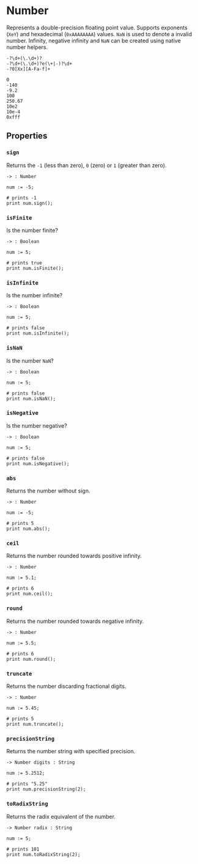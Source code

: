 # Number

Represents a double-precision floating point value. Supports exponents (`XeY`) and hexadecimal (`0xAAAAAAAA`) values. `NaN` is used to denote a invalid number. Infinity, negative infinity and `NaN` can be created using native number helpers.

```title="Syntax (RegExp)"
-?\d+(\.\d+)?
-?\d+(\.\d+)?e(\+|-)?\d+
-?0[Xx][A-Fa-f]+
```

```title="Example"
0
-140
-9.2
100
250.67
10e2
10e-4
0xfff
```

## Properties

### `sign`

Returns the `-1` (less than zero), `0` (zero) or `1` (greater than zero).

```title="Signature"
-> : Number
```

```title="Example"
num := -5;

# prints -1
print num.sign();
```

### `isFinite`

Is the number finite?

```title="Signature"
-> : Boolean
```

```title="Example"
num := 5;

# prints true
print num.isFinite();
```

### `isInfinite`

Is the number infinite?

```title="Signature"
-> : Boolean
```

```title="Example"
num := 5;

# prints false
print num.isInfinite();
```

### `isNaN`

Is the number `NaN`?

```title="Signature"
-> : Boolean
```

```title="Example"
num := 5;

# prints false
print num.isNaN();
```

### `isNegative`

Is the number negative?

```title="Signature"
-> : Boolean
```

```title="Example"
num := 5;

# prints false
print num.isNegative();
```

### `abs`

Returns the number without sign.

```title="Signature"
-> : Number
```

```title="Example"
num := -5;

# prints 5
print num.abs();
```

### `ceil`

Returns the number rounded towards positive infinity.

```title="Signature"
-> : Number
```

```title="Example"
num := 5.1;

# prints 6
print num.ceil();
```

### `round`

Returns the number rounded towards negative infinity.

```title="Signature"
-> : Number
```

```title="Example"
num := 5.5;

# prints 6
print num.round();
```

### `truncate`

Returns the number discarding fractional digits.

```title="Signature"
-> : Number
```

```title="Example"
num := 5.45;

# prints 5
print num.truncate();
```

### `precisionString`

Returns the number string with specified precision.

```title="Signature"
-> Number digits : String
```

```title="Example"
num := 5.2512;

# prints "5.25"
print num.precisionString(2);
```

### `toRadixString`

Returns the radix equivalent of the number.

```title="Signature"
-> Number radix : String
```

```title="Example"
num := 5;

# prints 101
print num.toRadixString(2);
```
